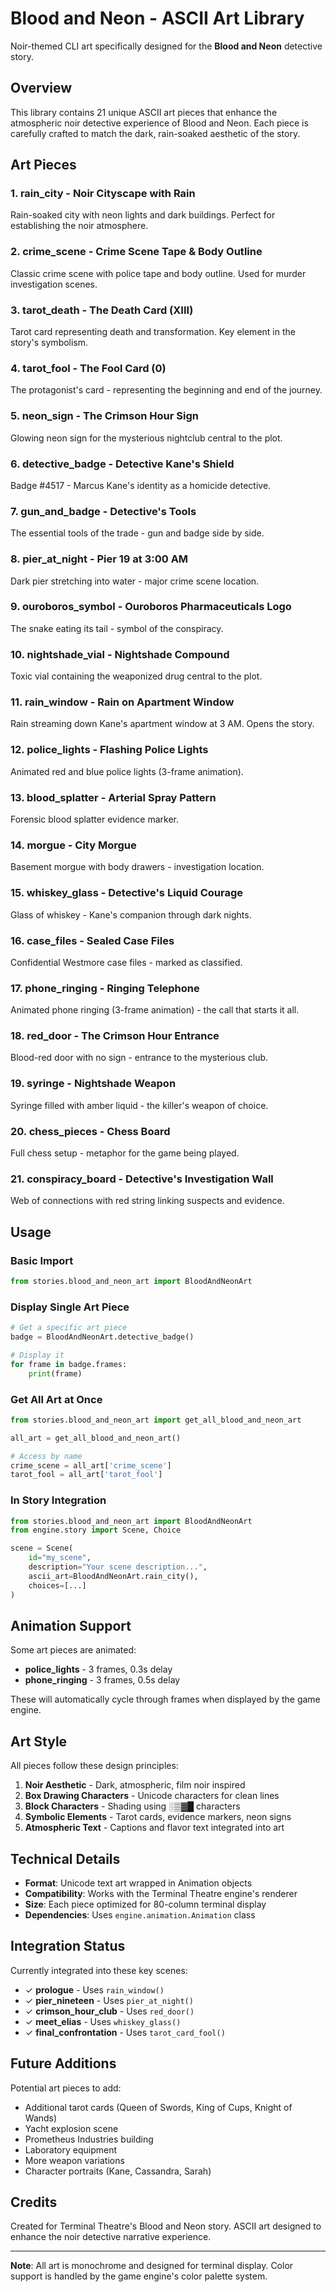 # Blood and Neon - ASCII Art Library

Noir-themed CLI art specifically designed for the **Blood and Neon** detective story.

## Overview

This library contains 21 unique ASCII art pieces that enhance the atmospheric noir detective experience of Blood and Neon. Each piece is carefully crafted to match the dark, rain-soaked aesthetic of the story.

## Art Pieces

### 1. **rain_city** - Noir Cityscape with Rain
Rain-soaked city with neon lights and dark buildings. Perfect for establishing the noir atmosphere.

### 2. **crime_scene** - Crime Scene Tape & Body Outline
Classic crime scene with police tape and body outline. Used for murder investigation scenes.

### 3. **tarot_death** - The Death Card (XIII)
Tarot card representing death and transformation. Key element in the story's symbolism.

### 4. **tarot_fool** - The Fool Card (0)
The protagonist's card - representing the beginning and end of the journey.

### 5. **neon_sign** - The Crimson Hour Sign
Glowing neon sign for the mysterious nightclub central to the plot.

### 6. **detective_badge** - Detective Kane's Shield
Badge #4517 - Marcus Kane's identity as a homicide detective.

### 7. **gun_and_badge** - Detective's Tools
The essential tools of the trade - gun and badge side by side.

### 8. **pier_at_night** - Pier 19 at 3:00 AM
Dark pier stretching into water - major crime scene location.

### 9. **ouroboros_symbol** - Ouroboros Pharmaceuticals Logo
The snake eating its tail - symbol of the conspiracy.

### 10. **nightshade_vial** - Nightshade Compound
Toxic vial containing the weaponized drug central to the plot.

### 11. **rain_window** - Rain on Apartment Window
Rain streaming down Kane's apartment window at 3 AM. Opens the story.

### 12. **police_lights** - Flashing Police Lights
Animated red and blue police lights (3-frame animation).

### 13. **blood_splatter** - Arterial Spray Pattern
Forensic blood splatter evidence marker.

### 14. **morgue** - City Morgue
Basement morgue with body drawers - investigation location.

### 15. **whiskey_glass** - Detective's Liquid Courage
Glass of whiskey - Kane's companion through dark nights.

### 16. **case_files** - Sealed Case Files
Confidential Westmore case files - marked as classified.

### 17. **phone_ringing** - Ringing Telephone
Animated phone ringing (3-frame animation) - the call that starts it all.

### 18. **red_door** - The Crimson Hour Entrance
Blood-red door with no sign - entrance to the mysterious club.

### 19. **syringe** - Nightshade Weapon
Syringe filled with amber liquid - the killer's weapon of choice.

### 20. **chess_pieces** - Chess Board
Full chess setup - metaphor for the game being played.

### 21. **conspiracy_board** - Detective's Investigation Wall
Web of connections with red string linking suspects and evidence.

## Usage

### Basic Import

```python
from stories.blood_and_neon_art import BloodAndNeonArt
```

### Display Single Art Piece

```python
# Get a specific art piece
badge = BloodAndNeonArt.detective_badge()

# Display it
for frame in badge.frames:
    print(frame)
```

### Get All Art at Once

```python
from stories.blood_and_neon_art import get_all_blood_and_neon_art

all_art = get_all_blood_and_neon_art()

# Access by name
crime_scene = all_art['crime_scene']
tarot_fool = all_art['tarot_fool']
```

### In Story Integration

```python
from stories.blood_and_neon_art import BloodAndNeonArt
from engine.story import Scene, Choice

scene = Scene(
    id="my_scene",
    description="Your scene description...",
    ascii_art=BloodAndNeonArt.rain_city(),
    choices=[...]
)
```

## Animation Support

Some art pieces are animated:

- **police_lights** - 3 frames, 0.3s delay
- **phone_ringing** - 3 frames, 0.5s delay

These will automatically cycle through frames when displayed by the game engine.

## Art Style

All pieces follow these design principles:

1. **Noir Aesthetic** - Dark, atmospheric, film noir inspired
2. **Box Drawing Characters** - Unicode characters for clean lines
3. **Block Characters** - Shading using ░▒▓█ characters
4. **Symbolic Elements** - Tarot cards, evidence markers, neon signs
5. **Atmospheric Text** - Captions and flavor text integrated into art

## Technical Details

- **Format**: Unicode text art wrapped in Animation objects
- **Compatibility**: Works with the Terminal Theatre engine's renderer
- **Size**: Each piece optimized for 80-column terminal display
- **Dependencies**: Uses `engine.animation.Animation` class

## Integration Status

Currently integrated into these key scenes:

- ✓ **prologue** - Uses `rain_window()`
- ✓ **pier_nineteen** - Uses `pier_at_night()`
- ✓ **crimson_hour_club** - Uses `red_door()`
- ✓ **meet_elias** - Uses `whiskey_glass()`
- ✓ **final_confrontation** - Uses `tarot_card_fool()`

## Future Additions

Potential art pieces to add:

- Additional tarot cards (Queen of Swords, King of Cups, Knight of Wands)
- Yacht explosion scene
- Prometheus Industries building
- Laboratory equipment
- More weapon variations
- Character portraits (Kane, Cassandra, Sarah)

## Credits

Created for Terminal Theatre's Blood and Neon story.
ASCII art designed to enhance the noir detective narrative experience.

---

**Note**: All art is monochrome and designed for terminal display. Color support is handled by the game engine's color palette system.
